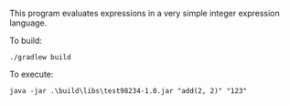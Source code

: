 This program evaluates expressions in a very simple integer expression language.

To build:
	
	./gradlew build

To execute:

	java -jar .\build\libs\test98234-1.0.jar "add(2, 2)" "123"    
